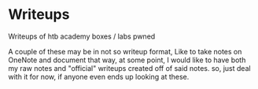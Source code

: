 # Writeups
Writeups of htb academy boxes / labs pwned 

A couple of these may be in not so writeup format, Like to take notes on OneNote and document that way, at some point, I would like to have both my raw notes and "official" writeups created off of said notes.
so, just deal with it for now, if anyone even ends up looking at these.
